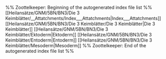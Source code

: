 %% Zoottelkeeper: Beginning of the autogenerated index file list  %%
 [[Heilansätze/GNM/5BN/BN3/Die 3 Keimblätter/__Attatchments/Index___Attatchments|Index___Attatchments]]
 [[Heilansätze/GNM/5BN/BN3/Die 3 Keimblätter/Die 3 Keimblätter|Die 3 Keimblätter]]
 [[Heilansätze/GNM/5BN/BN3/Die 3 Keimblätter/Ektoderm|Ektoderm]]
 [[Heilansätze/GNM/5BN/BN3/Die 3 Keimblätter/Entoderm|Entoderm]]
 [[Heilansätze/GNM/5BN/BN3/Die 3 Keimblätter/Mesoderm|Mesoderm]]
%% Zoottelkeeper: End of the autogenerated index file list  %%
